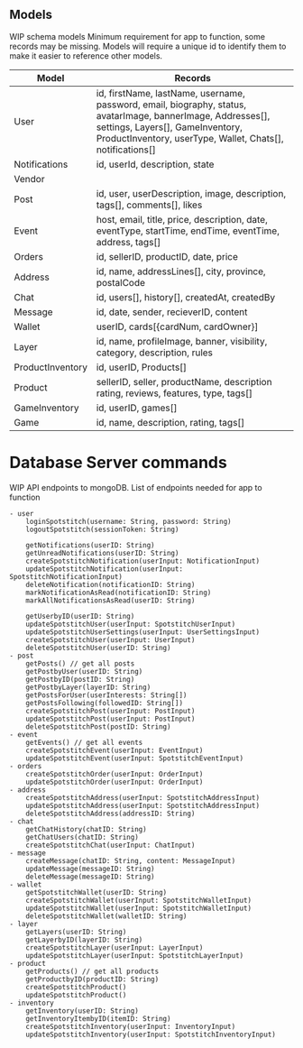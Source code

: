 
## Models
WIP schema models
Minimum requirement for app to function, some records may be missing.
Models will require a unique id to identify them to make it easier to reference other models.

| Model | Records |
|-|-|
| User | id, firstName, lastName, username, password, email, biography, status, avatarImage, bannerImage, Addresses[], settings, Layers[], GameInventory, ProductInventory, userType, Wallet, Chats[], notifications[] |
| Notifications | id, userId, description, state |
| Vendor |  |
| Post | id, user, userDescription, image, description, tags[], comments[], likes |
| Event | host, email, title, price, description, date, eventType, startTime, endTime, eventTime, address, tags[] |
| Orders | id, sellerID, productID, date, price |
| Address | id, name, addressLines[], city, province, postalCode |
| Chat | id, users[], history[], createdAt, createdBy |
| Message | id, date, sender, recieverID, content |
| Wallet | userID, cards[{cardNum, cardOwner}] |
| Layer | id, name, profileImage, banner, visibility, category, description, rules |
| ProductInventory | id, userID, Products[] |
| Product | sellerID, seller, productName, description rating, reviews, features, type, tags[] |
| GameInventory | id, userID, games[] |
| Game | id, name, description, rating, tags[] |

# Database Server commands
WIP API endpoints to mongoDB.
List of endpoints needed for app to function
```
- user
    loginSpotstitch(username: String, password: String)
    logoutSpotstitch(sessionToken: String)

    getNotifications(userID: String)
    getUnreadNotifications(userID: String)
    createSpotstitchNotification(userInput: NotificationInput) 
    updateSpotstitchNotification(userInput: SpotstitchNotificationInput)
    deleteNotification(notificationID: String)
    markNotificationAsRead(notificationID: String)
    markAllNotificationsAsRead(userID: String)
    
    getUserbyID(userID: String)
    updateSpotstitchUser(userInput: SpotstitchUserInput)
    updateSpotstitchUserSettings(userInput: UserSettingsInput)
    createSpotstitchUser(userInput: UserInput)
    deleteSpotstitchUser(userID: String)
- post
    getPosts() // get all posts
    getPostbyUser(userID: String)
    getPostbyID(postID: String)
    getPostbyLayer(layerID: String)
    getPostsForUser(userInterests: String[])
    getPostsFollowing(followedID: String[])
    createSpotstitchPost(userInput: PostInput)
    updateSpotstitchPost(userInput: PostInput)
    deleteSpotstitchPost(postID: String)
- event
    getEvents() // get all events
    createSpotstitchEvent(userInput: EventInput)
    updateSpotstitchEvent(userInput: SpotstitchEventInput)
- orders
    createSpotstitchOrder(userInput: OrderInput)
    updateSpotstitchOrder(userInput: OrderInput)
- address
    createSpotstitchAddress(userInput: SpotstitchAddressInput)
    updateSpotstitchAddress(userInput: SpotstitchAddressInput)
    deleteSpotstitchAddress(addressID: String)
- chat
    getChatHistory(chatID: String)
    getChatUsers(chatID: String)
    createSpotstitchChat(userInput: ChatInput)
- message
    createMessage(chatID: String, content: MessageInput)
    updateMessage(messageID: String)
    deleteMessage(messageID: String)
- wallet
    getSpotstitchWallet(userID: String)
    createSpotstitchWallet(userInput: SpotstitchWalletInput)
    updateSpotstitchWallet(userInput: SpotstitchWalletInput)
    deleteSpotstitchWallet(walletID: String)
- layer
    getLayers(userID: String) 
    getLayerbyID(layerID: String)
    createSpotstitchLayer(userInput: LayerInput)
    updateSpotstitchLayer(userInput: SpotstitchLayerInput)
- product
    getProducts() // get all products
    getProductbyID(productID: String)
    createSpotstitchProduct()
    updateSpotstitchProduct()
- inventory
    getInventory(userID: String)
    getInventoryItembyID(itemID: String)
    createSpotstitchInventory(userInput: InventoryInput)
    updateSpotstitchInventory(userInput: SpotstitchInventoryInput)
     
```

